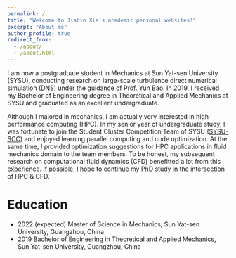 ```yaml
---
permalink: /
title: "Welcome to Jiabin Xie's academic personal websites!"
excerpt: "About me"
author_profile: true
redirect_from: 
  - /about/
  - /about.html
---
```


I am now a postgraduate student in Mechanics at Sun Yat-sen University (SYSU), conducting research on large-scale turbulence direct numerical simulation (DNS) under the guidance of Prof. Yun Bao. In 2019, I received my Bachelor of Engineering degree in Theoretical and Applied Mechanics at SYSU and graduated as an excellent undergraduate.

Although I majored in mechanics, I am actually very interested in high-performance computing (HPC). In my senior year of undergraduate study, I was fortunate to join the Student Cluster Competition Team of SYSU ([SYSU-SCC](https://https://github.com/SYSU-SCC)) and enjoyed learning parallel computing and code optimization. At the same time, I provided optimization suggestions for HPC applications in fluid mechanics domain to the team members. To be honest, my subsequent research on computational fluid dynamics (CFD) benefitted a lot from this experience. If possible, I hope to continue my PhD study in the intersection of HPC & CFD.

Education
======
* 2022 (expected) Master of Science in Mechanics, Sun Yat-sen University, Guangzhou, China
* 2019 Bachelor of Engineering in Theoretical and Applied Mechanics, Sun Yat-sen University, Guangzhou, China
